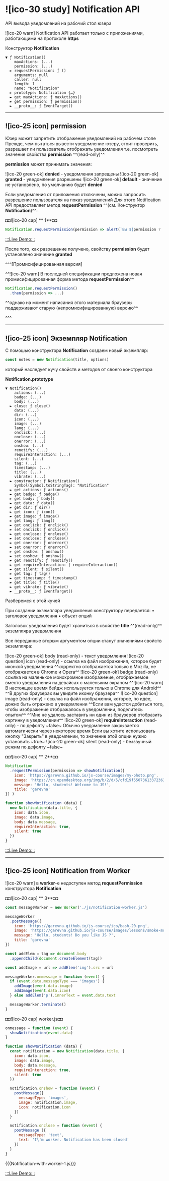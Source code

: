 # ![ico-30 study] Notification API

API вывода уведомлений на рабочий стол юзера

![ico-20 warn] Notification API работает только с приложениями, работающими на протоколе **https**

Конструктор **Notification**

~~~console
▼ ƒ Notification()
    maxActions: (...)
    permission: (...)
  ► requestPermission: ƒ ()
    arguments: null
    caller: null
    length: 1
    name: "Notification"
  ► prototype: Notification {…}
  ► get maxActions: ƒ maxActions()
  ► get permission: ƒ permission()
  ► __proto__: ƒ EventTarget()
~~~

___________________________________________

## ![ico-25 icon] permission

Юзер может запретить отображение уведомлений на рабочем столе
Прежде, чем пытаться вывести уведомление юзеру, стоит проверить, разрешает ли пользователь отображать уведомления
т.е. посмотреть значение свойства **permission** ^^(read-only)^^

**permission** может принимать значения:

![ico-20 green-ok] **denied**  - уведомления запрещены
![ico-20 green-ok] **granted** - уведомления разрешены
![ico-20 green-ok] **default** - значение не установлено, по умолчанию будет **denied**

Если уведомления от приложения отключены, можно запросить разрешение пользователя на показ уведомлений
Для этого Notification API предоставляет метод **requestPermission**
^^(см. Конструктор **Notification**)^^:

◘◘![ico-20 cap] ** 1**◘◘

~~~js
Notification.requestPermission(permission => alert(`Вы ${permission ? 'разрешили' : 'запретили'} показывать уведомления приложению ${location.host}`))
~~~

[:::Live Demo:::](https://garevna.github.io/js-samples/#44)

После того, как разрешение получено, свойству **permission** будет установлено значение **granted**

^^^[Промисифицированная версия]

^^![ico-20 warn] В последней спецификации предложена новая промисифицированная форма метода **requestPermission**^^

~~~js
Notification.requestPermission()
  .then(permission => ...)
~~~

^^однако на момент написания этого материала браузеры поддерживают старую (непромисифицированную) версию^^

^^^
____________________________

## ![ico-25 icon] Экземпляр Notification

С помошью конструктора **Notification** создаем новый экземпляр:

~~~js
const notes = new Notification(title, options)
~~~

который наследует кучу свойств и методов от своего конструктора

**Notification.prototype**

~~~~console
▼ Notification()
    actions: (...)
    badge: (...)
    body: (...)
  ► close: ƒ close()
    data: (...)
    dir: (...)
    icon: (...)
    image: (...)
    lang: (...)
    onclick: (...)
    onclose: (...)
    onerror: (...)
    onshow: (...)
    renotify: (...)
    requireInteraction: (...)
    silent: (...)
    tag: (...)
    timestamp: (...)
    title: (...)
    vibrate: (...)
  ► constructor: ƒ Notification()
    Symbol(Symbol.toStringTag): "Notification"
  ► get actions: ƒ actions()
  ► get badge: ƒ badge()
  ► get body: ƒ body()
  ► get data: ƒ data()
  ► get dir: ƒ dir()
  ► get icon: ƒ icon()
  ► get image: ƒ image()
  ► get lang: ƒ lang()
  ► get onclick: ƒ onclick()
  ► set onclick: ƒ onclick()
  ► get onclose: ƒ onclose()
  ► set onclose: ƒ onclose()
  ► get onerror: ƒ onerror()
  ► set onerror: ƒ onerror()
  ► get onshow: ƒ onshow()
  ► set onshow: ƒ onshow()
  ► get renotify: ƒ renotify()
  ► get requireInteraction: ƒ requireInteraction()
  ► get silent: ƒ silent()
  ► get tag: ƒ tag()
  ► get timestamp: ƒ timestamp()
  ► get title: ƒ title()
  ► get vibrate: ƒ vibrate()
  ► __proto__: ƒ EventTarget()
~~~~

Разберемся с этой кучей

При создании экземпляра уведомления конструктору передается:
• заголовок уведомления
• объект опций

Заголовок уведомления будет храниться в свойстве **title** ^^(read-only)^^ экземпляра уведомления

Все переданные вторым аргументом опции станут значениями свойств экземпляра:

![ico-20 green-ok] body (read-only) - текст уведомления
![ico-20 question] icon (read-only) - ссылка на файл изображения, которое будет иконкой уведомления
^^корректно отображается только в Mozilla, не отображается в Chrome и Opera^^
![ico-20 green-ok] badge (read-only)
ссылка на маленькое монохромное изображение, отображаемое вместо уведомления на девайсах с маленьким экраном
^^![ico-20 warn] В настоящее время бейдж используется только в Chrome для Android^^
^^В других браузерах вы увидите иконку браузера^^
![ico-20 question] image (read-only) - ссылка на файл изображения, которое, по идее, дожно быть отражено в уведомлении
^^Если вам удастся добиться того, чтобы изображение отображалось в уведомлении, поделитесь опытом^^
^^Мне не удалось заставить ни один из браузеров отобразить картинку в уведомлении^^
![ico-20 green-ok] **requireInteraction** (read-only) - по дефолту ~false~
Обычно уведомление закрывается автоматически через некоторое время
Если вы хотите использовать кнопку "Закрыть" в уведомлении, то значение этой опции нужно установить ~true~
![ico-20 green-ok] silent (read-only) - беззвучный режим
по дефолту ~false~


◘◘![ico-20 cap] ** 2**◘◘

~~~js
Notification
  .requestPermission(permission => showNotification({
    icon: 'https://garevna.github.io/js-course/images/my-photo.png',
    image: 'https://cn.opendesktop.org/img/b/2/d/5/cfd19f550736133723633e53ba0b05def2e4.jpg',
    message: 'Hello, students! Welcome to JS!',
    title: 'garevna'
}) )

function showNotification (data) {
  new Notification(data.title, {
    icon: data.icon,
    image: data.image,
    body: data.message,
    requireInteraction: true,
    silent: true
  })
}
~~~

[:::Live Demo:::](https://garevna.github.io/js-samples/#45)
______________________________________________________________

## ![ico-25 icon] Notification from Worker

![ico-20 warn] в **worker**-е недоступен метод **requestPermission** конструктора **Notification**

◘◘![ico-20 cap] ** 3**◘◘

~~~js
const messageWorker = new Worker('./js/notification-worker.js')

messageWorker
  .postMessage({
    icon: 'https://garevna.github.io/js-course/ico/bash-20.png',
    image: 'https://garevna.github.io/js-course/images/lessons/smoke-monkey.gif',
    message: 'Hello, students! Do you like JS ?',
    title: 'garevna'
})

const addElem = tag => document.body
  .appendChild(document.createElement(tag))

const addImage = url => addElem('img').src = url

messageWorker.onmessage = function (event) {
  if (event.data.messageType === 'images') {
    addImage(event.data.image)
    addImage(event.data.icon)
  } else addElem('p').innerText = event.data.text

  messageWorker.terminate()
}
~~~

◘◘![ico-20 cap] worker.js◘◘

~~~js
onmessage = function (event) {
  showNotification(event.data)
}

function showNotification (data) {
  const notification = new Notification(data.title, {
    icon: data.icon,
    image: data.image,
    body: data.message,
    requireInteraction: true,
    silent: true
  })

  notification.onshow = function (event) {
    postMessage({
      messageType: 'images',
      image: notification.image,
      icon: notification.icon
    })
  }

  notification.onclose = function (event) {
    postMessage ({
      messageType: 'text',
      text: 'I\'m worker. Notification has been closed'
    })
  }
}
~~~

{{{Notification-with-worker-1.js}}}

[:::Live Demo:::](https://garevna.github.io/js-samples/#46)
